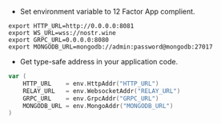 - Set environment variable to 12 Factor App complient.

```shell
export HTTP_URL=http://0.0.0.0:8081
export WS_URL=wss://nostr.wine
export GRPC_URL=0.0.0.0:8080
export MONGODB_URL=mongodb://admin:password@mongodb:27017
```

- Get type-safe address in your application code.

```go
var (
	HTTP_URL    = env.HttpAddr("HTTP_URL")
	RELAY_URL   = env.WebsocketAddr("RELAY_URL")
	GRPC_URL    = env.GrpcAddr("GRPC_URL")
	MONGODB_URL = env.MongoAddr("MONGODB_URL")
)
```

